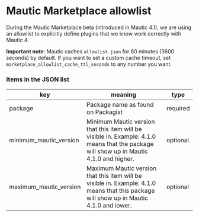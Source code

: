 # Mautic Marketplace allowlist

During the Mautic Marketplace beta (introduced in Mautic 4.1), we are using an allowlist to explicitly define plugins that we know work correctly with Mautic 4.

**Important note**: Mautic caches `allowlist.json` for 60 minutes (3600 seconds) by default. If you want to set a custom cache timeout, set `marketplace_allowlist_cache_ttl_seconds` to any number you want.


### Items in the JSON list

| key | meaning | type
| --- | --- | --- |
| package | Package name as found on Packagist | required |
| minimum_mautic_version | Minimum Mautic version that this item will be visible in. Example: 4.1.0 means that the package will show up in Mautic 4.1.0 and higher. | optional |
| maximum_mautic_version | Maximum Mautic version that this item will be visible in. Example: 4.1.0 means that this package will show up in Mautic 4.1.0 and lower. | optional |
